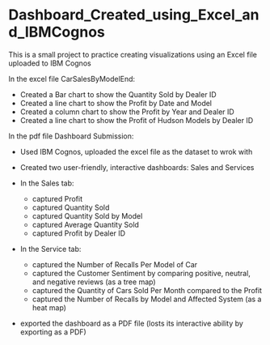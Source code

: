 # Dashboard_Created_using_Excel_and_IBMCognos
This is a small project to practice creating visualizations using an Excel file uploaded to IBM Cognos

In the excel file CarSalesByModelEnd:
  - Created a Bar chart to show the Quantity Sold by Dealer ID
  - Created a line chart to show the Profit by Date and Model
  - Created a column chart to show the Profit by Year and Dealer ID
  - Created a line chart to show the Profit of Hudson Models by Dealer ID
  
In the pdf file Dashboard Submission:
  - Used IBM Cognos, uploaded the excel file as the dataset to wrok with
  - Created two user-friendly, interactive dashboards: Sales and Services

  - In the Sales tab:
    - captured Profit
    - captured Quantity Sold
    - captured Quantity Sold by Model
    - captured Average Quantity Sold
    - captured Profit by Dealer ID
    
  - In the Service tab:
    - captured the Number of Recalls Per Model of Car 
    - captured the Customer Sentiment by comparing positive, neutral, and negative reviews (as a tree map)
    - captured the Quantity of Cars Sold Per Month compared to the Profit 
    - captured the Number of Recalls by Model and Affected System (as a heat map)
  
  - exported the dashboard as a PDF file (losts its interactive ability by exporting as a PDF)
